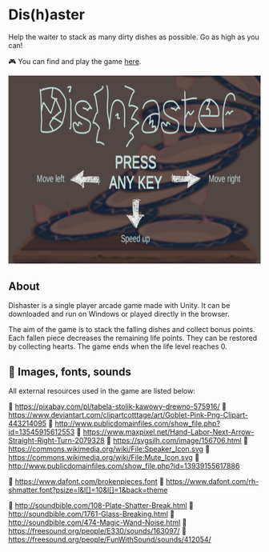 # Dis(h)aster
Help the waiter to stack as many dirty dishes as possible. Go as high as you can!

:video_game: You can find and play the game [here](https://monkog.itch.io/dishaster).

![Gameplay](./.Docs/Gameplay.gif)

## About

Dishaster is a single player arcade game made with Unity. It can be downloaded and run on Windows or played directly in the browser.

The aim of the game is to stack the falling dishes and collect bonus points. Each fallen piece decreases the remaining life points. They can be restored by collecting hearts. The game ends when the life level reaches 0.


## :link: Images, fonts, sounds
All external resources used in the game are listed below:

:art: https://pixabay.com/pl/tabela-stolik-kawowy-drewno-575916/
:art: https://www.deviantart.com/clipartcotttage/art/Goblet-Pink-Png-Clipart-443214095
:art: http://www.publicdomainfiles.com/show_file.php?id=13545915612553
:art: https://www.maxpixel.net/Hand-Labor-Next-Arrow-Straight-Right-Turn-2079328
:art: https://svgsilh.com/image/156706.html
:art: https://commons.wikimedia.org/wiki/File:Speaker_Icon.svg
:art: https://commons.wikimedia.org/wiki/File:Mute_Icon.svg
:art: http://www.publicdomainfiles.com/show_file.php?id=13939155617886

:pencil: https://www.dafont.com/brokenpieces.font
:pencil: https://www.dafont.com/rh-shmatter.font?psize=l&l[]=10&l[]=1&back=theme

:musical_note: http://soundbible.com/108-Plate-Shatter-Break.html
:musical_note: http://soundbible.com/1761-Glass-Breaking.html
:musical_note: http://soundbible.com/474-Magic-Wand-Noise.html
:musical_note: https://freesound.org/people/E330/sounds/163097/
:musical_note: https://freesound.org/people/FunWithSound/sounds/412054/